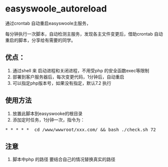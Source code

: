 # easyswoole_autoreload
通过crontab 自动重启easyswoole主服务，

每分钟执行一次脚本，自动检测主服务，发现各主文件变更后，借助crontab 自动重启的脚本，分享给有需要的同学。

## 优点：
1. 通过shell 来 启动进程和关闭进程，不用受php 的安全函数exec等限制
2. 部署到客户服务器后，每次变更代码，1分钟后，自动重启
3. 可以指定php版本号，如果没有指定，默认7.2 执行

## 使用方法
1. 放置此脚本到easyswooke的根目录
2. 添加定时任务，1分钟一次，指令为： 
<pre>
* * * * *  cd /www/wwwroot/xxx.com/ && bash ./check.sh 72
</pre>

## 注意
1. 脚本中php 的路径 要结合自己的情况替换真实的路径
